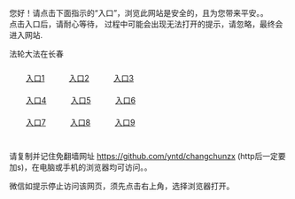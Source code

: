 您好！请点击下面指示的“入口”，浏览此网站是安全的，且为您带来平安。。 <br/>
点击入口后，请耐心等待， 过程中可能会出现无法打开的提示，请忽略，最终会进入网站. </br>

法轮大法在长春<br/>
<div style="padding:10px"><a style="margin:20px" target="_blank" href="https://d17t8ksnlpzszg.cloudfront.net/2Qpsp?qydhs" id="ccLink1" rel="nofollow">入口1</a> <a target="_blank" style="margin:20px" href="https://d13rr3v3w4t6dj.cloudfront.net/2Qpsp?qssnpr" id="ccLink2" rel="nofollow">入口2</a> <a style="margin:20px" target="_blank" href="https://d3jcjsb5j3pzwh.cloudfront.net/2Qpsp?wwuilc" id="ccLink3" rel="nofollow">入口3</a></div>

<div style="padding:10px" ><a style="margin:20px" target="_blank" href="https://d17t8ksnlpzszg.cloudfront.net/2Qpsp?qydhs" id="ccLink4" rel="nofollow">入口4</a> <a style="margin:20px" href="https://d13rr3v3w4t6dj.cloudfront.net/2Qpsp?qssnpr" target="_blank" id="ccLink5" rel="nofollow">入口5</a> <a style="margin:20px" href="https://d3jcjsb5j3pzwh.cloudfront.net/2Qpsp?wwuilc" target="_blank" id="ccLink6" rel="nofollow">入口6</a></div>

<div style="padding:10px"><a style="margin:20px" target="_blank" href="https://d17t8ksnlpzszg.cloudfront.net/2Qpsp?qydhs" id="ccLink7" rel="nofollow">入口7</a> <a style="margin:20px" href="https://d13rr3v3w4t6dj.cloudfront.net/2Qpsp?qssnpr" target="_blank" id="ccLink8" rel="nofollow">入口8</a> <a style="margin:20px" target="_blank" href="https://d3jcjsb5j3pzwh.cloudfront.net/2Qpsp?wwuilc" id="ccLink9" rel="nofollow">入口9</a></div>

<br/>



请复制并记住免翻墙网址 https://github.com/yntd/changchunzx (http后一定要加s)，在电脑或手机的浏览器均可访问。。<br/>

微信如提示停止访问该网页，须先点击右上角，选择浏览器打开。
